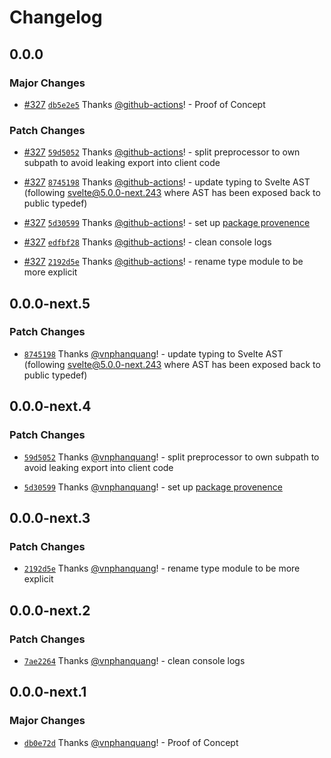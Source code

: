# Changelog

## 0.0.0

### Major Changes

- [#327](https://github.com/vnphanquang/svelte-put/pull/327) [`db5e2e5`](https://github.com/vnphanquang/svelte-put/commit/db5e2e5c3760c39f66407009cb65a51727435adf) Thanks [@github-actions](https://github.com/apps/github-actions)! - Proof of Concept

### Patch Changes

- [#327](https://github.com/vnphanquang/svelte-put/pull/327) [`59d5052`](https://github.com/vnphanquang/svelte-put/commit/59d505294502f65fb3dfef762a6303b7965562a3) Thanks [@github-actions](https://github.com/apps/github-actions)! - split preprocessor to own subpath to avoid leaking export into client code

- [#327](https://github.com/vnphanquang/svelte-put/pull/327) [`8745198`](https://github.com/vnphanquang/svelte-put/commit/874519803cc04f1124d7d028ab5029937bf921f3) Thanks [@github-actions](https://github.com/apps/github-actions)! - update typing to Svelte AST (following [svelte@5.0.0-next.243](https://github.com/sveltejs/svelte/releases/tag/svelte%405.0.0-next.243) where AST has been exposed back to public typedef)

- [#327](https://github.com/vnphanquang/svelte-put/pull/327) [`5d30599`](https://github.com/vnphanquang/svelte-put/commit/5d3059929a1846fae63e8e35a1423544321f55cc) Thanks [@github-actions](https://github.com/apps/github-actions)! - set up [package provenence](https://docs.npmjs.com/generating-provenance-statements#publishing-packages-with-provenance-via-github-actions)

- [#327](https://github.com/vnphanquang/svelte-put/pull/327) [`edfbf28`](https://github.com/vnphanquang/svelte-put/commit/edfbf2804c7f2d16d54048223bed5731dd6cb412) Thanks [@github-actions](https://github.com/apps/github-actions)! - clean console logs

- [#327](https://github.com/vnphanquang/svelte-put/pull/327) [`2192d5e`](https://github.com/vnphanquang/svelte-put/commit/2192d5e7534258e4bf8260d2ca0a3d5abbcd6426) Thanks [@github-actions](https://github.com/apps/github-actions)! - rename type module to be more explicit

## 0.0.0-next.5

### Patch Changes

- [`8745198`](https://github.com/vnphanquang/svelte-put/commit/874519803cc04f1124d7d028ab5029937bf921f3) Thanks [@vnphanquang](https://github.com/vnphanquang)! - update typing to Svelte AST (following [svelte@5.0.0-next.243](https://github.com/sveltejs/svelte/releases/tag/svelte%405.0.0-next.243) where AST has been exposed back to public typedef)

## 0.0.0-next.4

### Patch Changes

- [`59d5052`](https://github.com/vnphanquang/svelte-put/commit/59d505294502f65fb3dfef762a6303b7965562a3) Thanks [@vnphanquang](https://github.com/vnphanquang)! - split preprocessor to own subpath to avoid leaking export into client code

- [`5d30599`](https://github.com/vnphanquang/svelte-put/commit/5d3059929a1846fae63e8e35a1423544321f55cc) Thanks [@vnphanquang](https://github.com/vnphanquang)! - set up [package provenence](https://docs.npmjs.com/generating-provenance-statements#publishing-packages-with-provenance-via-github-actions)

## 0.0.0-next.3

### Patch Changes

- [`2192d5e`](https://github.com/vnphanquang/svelte-put/commit/2192d5e7534258e4bf8260d2ca0a3d5abbcd6426) Thanks [@vnphanquang](https://github.com/vnphanquang)! - rename type module to be more explicit

## 0.0.0-next.2

### Patch Changes

- [`7ae2264`](https://github.com/vnphanquang/svelte-put/commit/7ae2264c0b2f6107c604c887b1798657a1039a69) Thanks [@vnphanquang](https://github.com/vnphanquang)! - clean console logs

## 0.0.0-next.1

### Major Changes

- [`db0e72d`](https://github.com/vnphanquang/svelte-put/commit/db0e72da07e76e3ad72d8ffc8df2a65532151495) Thanks [@vnphanquang](https://github.com/vnphanquang)! - Proof of Concept
